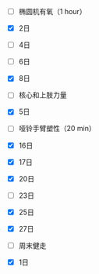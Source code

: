 - [ ] 椭圆机有氧（1 hour）
- [x] 2日
- [ ] 4日
- [ ] 6日
- [x] 8日

- [ ] 核心和上肢力量
- [x] 5日

- [ ] 哑铃手臂塑性（20 min）
- [x] 16日
- [x] 17日
- [x] 20日
- [ ] 23日
- [x] 25日
- [x] 27日

- [ ] 周末健走
- [x] 1日
